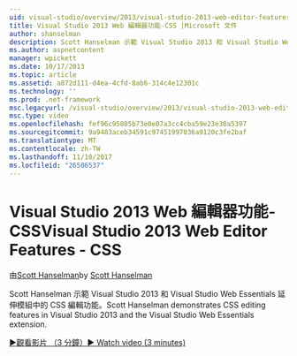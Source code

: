 ```yaml
---
uid: visual-studio/overview/2013/visual-studio-2013-web-editor-features-css
title: Visual Studio 2013 Web 編輯器功能-CSS |Microsoft 文件
author: shanselman
description: Scott Hanselman 示範 Visual Studio 2013 和 Visual Studio Web Essentials 延伸模組中的 CSS 編輯功能。
ms.author: aspnetcontent
manager: wpickett
ms.date: 10/17/2013
ms.topic: article
ms.assetid: a872d111-d4ea-4cfd-8ab6-314c4e12301c
ms.technology: ''
ms.prod: .net-framework
msc.legacyurl: /visual-studio/overview/2013/visual-studio-2013-web-editor-features-css
msc.type: video
ms.openlocfilehash: fef96c95805b73e0e07a3cc4cba59e23e30a5397
ms.sourcegitcommit: 9a9483aceb34591c97451997036a9120c3fe2baf
ms.translationtype: MT
ms.contentlocale: zh-TW
ms.lasthandoff: 11/10/2017
ms.locfileid: "26506537"
---
```

<a name="visual-studio-2013-web-editor-features---css"></a><span data-ttu-id="c301a-103">Visual Studio 2013 Web 編輯器功能-CSS</span><span class="sxs-lookup"><span data-stu-id="c301a-103">Visual Studio 2013 Web Editor Features - CSS</span></span>
====================
<span data-ttu-id="c301a-104">由[Scott Hanselman](https://github.com/shanselman)</span><span class="sxs-lookup"><span data-stu-id="c301a-104">by [Scott Hanselman](https://github.com/shanselman)</span></span>

<span data-ttu-id="c301a-105">Scott Hanselman 示範 Visual Studio 2013 和 Visual Studio Web Essentials 延伸模組中的 CSS 編輯功能。</span><span class="sxs-lookup"><span data-stu-id="c301a-105">Scott Hanselman demonstrates CSS editing features in Visual Studio 2013 and the Visual Studio Web Essentials extension.</span></span>

[<span data-ttu-id="c301a-106">&#9654;觀看影片 （3 分鐘）</span><span class="sxs-lookup"><span data-stu-id="c301a-106">&#9654; Watch video (3 minutes)</span></span>](https://channel9.msdn.com/Blogs/ASP-NET-Site-Videos/visual-studio-2013-web-editor-features-css)
